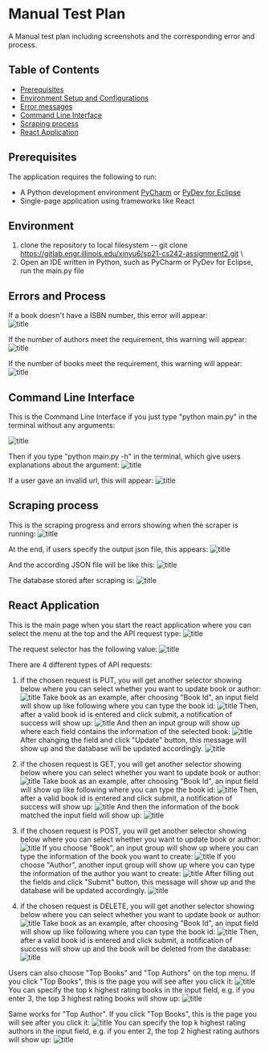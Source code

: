 Manual Test Plan
==========

A Manual test plan including screenshots and the corresponding error and process.

Table of Contents
-----------------

  * [Prerequisites](#Prerequisites)
  * [Environment Setup and Configurations](#Environment)
  * [Error messages](#errors-and-process)
  * [Command Line Interface](#command-line-interface)
  * [Scraping process](#scraping-process)
  * [React Application](#react-application)



Prerequisites
------------

The application requires the following to run:
  * A Python development environment [PyCharm] or [PyDev for Eclipse]
  * Single-page application using frameworks like React



Environment
------------

1. clone the repository to local filesystem -- git clone https://gitlab.engr.illinois.edu/xinyu6/sp21-cs242-assignment2.git \
2. Open an IDE written in Python, such as PyCharm or PyDev for Eclipse, run the main.py file



Errors and Process
------------

If a book doesn't have a ISBN number, this error will appear: \
![title](MTP/isbn.png)

If the number of authors meet the requirement, this warning will appear:\
![title](MTP/author_number.png)

If the number of books meet the requirement, this warning will appear:\
![title](MTP/book_number_warning.png)



Command Line Interface
-------
This is the Command Line Interface if you just type "python main.py" in the terminal without any arguments:

![title](MTP/CLI.png)

Then if you type "python main.py -h" in the terminal, which give users explanations about the argument:
![title](MTP/CLI_help.png)

If a user gave an invalid url, this will appear:
![title](MTP/invalid_url.png)


Scraping process
-------

This is the scraping progress and errors showing when the scraper is running:
![title](MTP/process.png)

At the end, if users specify the output json file, this appears:
![title](MTP/jsonwriting.png)

And the according JSON file will be like this:
![title](MTP/json_out.png)

The database stored after scraping is:
![title](MTP/db.png)



React Application
-------

This is the main page when you start the react application where you can select the menu at the top and the API request type:
![title](MTP/home.png)

The request selector has the following value:
![title](MTP/requests.png)

There are 4 different types of API requests:
1. if the chosen request is PUT, you will get another selector showing below where you can select whether you want to update book or author:
![title](MTP/putAttr.png)
   Take book as an example, after choosing "Book Id", an input field will show up like following where you can type the book id:
   ![title](MTP/afterPutAttr.png)
   Then, after a valid book id is entered and click submit, a notification of success will show up:
   ![title](MTP/gettheput.png)
   And then an input group will show up where each field contains the information of the selected book:
   ![title](MTP/putinfo.png)
   After changing the field and click "Update" button, this message will show up and the database will be updated accordingly.
   ![title](MTP/putsuccess.png)
   
2. if the chosen request is GET, you will get another selector showing below where you can select whether you want to update book or author:
![title](MTP/getAttr.png)
   Take book as an example, after choosing "Book Id", an input field will show up like following where you can type the book id:
   ![title](MTP/afterGetAttr.png)
   Then, after a valid book id is entered and click submit, a notification of success will show up:
   ![title](MTP/getnotif.png)
   And then the information of the book matched the input field will show up:
   ![title](MTP/getsuccess.png)

3. if the chosen request is POST, you will get another selector showing below where you can select whether you want to update book or author:
   ![title](MTP/postAttr.png)
   If you choose "Book", an input group will show up where you can type the information of the book you want to create:
   ![title](MTP/postbook.png)
   If you choose "Author", another input group will show up where you can type the information of the author you want to create:
   ![title](MTP/postauthor.png)
   After filling out the fields and click "Submit" button, this message will show up and the database will be updated accordingly.
   ![title](MTP/postsuccess.png)
   
4. if the chosen request is DELETE, you will get another selector showing below where you can select whether you want to update book or author:
   ![title](MTP/deleteAttr.png)
   Take book as an example, after choosing "Book Id", an input field will show up like following where you can type the book id:
   ![title](MTP/afterDeleteAttr.png)
   Then, after a valid book id is entered and click submit, a notification of success will show up and the book will be deleted from the database:
   ![title](MTP/deletesucc.png)

Users can also choose "Top Books" and "Top Authors" on the top menu. 
If you click "Top Books", this is the page you will see after you click it:
![title](MTP/topbook.png)
You can specify the top k highest rating books in the input field, e.g. if you enter 3, the top 3 highest rating books will show up:
![title](MTP/topbookimage.png)

Same works for "Top Author". If you click "Top Books", this is the page you will see after you click it:
![title](MTP/topauthor.png)
You can specify the top k highest rating authors in the input field, e.g. if you enter 2, the top 2 highest rating authors will show up:
![title](MTP/topauthorimage.png)


[PyCharm]: https://www.jetbrains.com/pycharm/
[PyDev for Eclipse]: https://www.pydev.org/